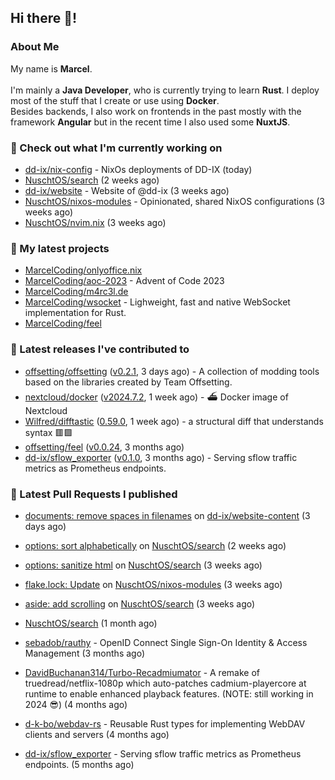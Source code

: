 ## Hi there 👋!




### About Me

My name is **Marcel**.
<br><br>
I'm mainly a **Java Developer**, who is currently trying to learn **Rust**. I deploy most of the stuff that I create or use using **Docker**.
<br>
Besides backends, I also work on frontends in the past mostly with the framework **Angular** but in the recent time I also used some **NuxtJS**. 



### 👷 Check out what I'm currently working on

- [dd-ix/nix-config](https://github.com/dd-ix/nix-config) - NixOs deployments of DD-IX (today)
- [NuschtOS/search](https://github.com/NuschtOS/search) (2 weeks ago)
- [dd-ix/website](https://github.com/dd-ix/website) - Website of @dd-ix (3 weeks ago)
- [NuschtOS/nixos-modules](https://github.com/NuschtOS/nixos-modules) - Opinionated, shared NixOS configurations (3 weeks ago)
- [NuschtOS/nvim.nix](https://github.com/NuschtOS/nvim.nix) (3 weeks ago)

### 🌱 My latest projects

- [MarcelCoding/onlyoffice.nix](https://github.com/MarcelCoding/onlyoffice.nix)
- [MarcelCoding/aoc-2023](https://github.com/MarcelCoding/aoc-2023) - Advent of Code 2023
- [MarcelCoding/m4rc3l.de](https://github.com/MarcelCoding/m4rc3l.de)
- [MarcelCoding/wsocket](https://github.com/MarcelCoding/wsocket) - Lighweight, fast and native WebSocket implementation for Rust.
- [MarcelCoding/feel](https://github.com/MarcelCoding/feel)

### 🔭 Latest releases I've contributed to

- [offsetting/offsetting](https://github.com/offsetting/offsetting) ([v0.2.1](https://github.com/offsetting/offsetting/releases/tag/v0.2.1), 3 days ago) - A collection of modding tools based on the libraries created by Team Offsetting.
- [nextcloud/docker](https://github.com/nextcloud/docker) ([v2024.7.2](https://github.com/nextcloud/docker/releases/tag/v2024.7.2), 1 week ago) - ⛴ Docker image of Nextcloud
- [Wilfred/difftastic](https://github.com/Wilfred/difftastic) ([0.59.0](https://github.com/Wilfred/difftastic/releases/tag/0.59.0), 1 week ago) - a structural diff that understands syntax 🟥🟩
- [offsetting/feel](https://github.com/offsetting/feel) ([v0.0.24](https://github.com/offsetting/feel/releases/tag/v0.0.24), 3 months ago)
- [dd-ix/sflow_exporter](https://github.com/dd-ix/sflow_exporter) ([v0.1.0](https://github.com/dd-ix/sflow_exporter/releases/tag/v0.1.0), 3 months ago) - Serving sflow traffic metrics as Prometheus endpoints.

### 🔨 Latest Pull Requests I published

- [documents: remove spaces in filenames](https://github.com/dd-ix/website-content/pull/15) on [dd-ix/website-content](https://github.com/dd-ix/website-content) (3 days ago)
- [options: sort alphabetically](https://github.com/NuschtOS/search/pull/51) on [NuschtOS/search](https://github.com/NuschtOS/search) (2 weeks ago)
- [options: sanitize html](https://github.com/NuschtOS/search/pull/50) on [NuschtOS/search](https://github.com/NuschtOS/search) (3 weeks ago)
- [flake.lock: Update](https://github.com/NuschtOS/nixos-modules/pull/48) on [NuschtOS/nixos-modules](https://github.com/NuschtOS/nixos-modules) (3 weeks ago)
- [aside: add scrolling](https://github.com/NuschtOS/search/pull/40) on [NuschtOS/search](https://github.com/NuschtOS/search) (3 weeks ago)

- [NuschtOS/search](https://github.com/NuschtOS/search) (1 month ago)
- [sebadob/rauthy](https://github.com/sebadob/rauthy) - OpenID Connect Single Sign-On Identity &amp; Access Management (3 months ago)
- [DavidBuchanan314/Turbo-Recadmiumator](https://github.com/DavidBuchanan314/Turbo-Recadmiumator) - A remake of truedread/netflix-1080p which auto-patches cadmium-playercore at runtime to enable enhanced playback features. (NOTE: still working in 2024 😎) (4 months ago)
- [d-k-bo/webdav-rs](https://github.com/d-k-bo/webdav-rs) - Reusable Rust types for implementing WebDAV clients and servers (4 months ago)
- [dd-ix/sflow_exporter](https://github.com/dd-ix/sflow_exporter) - Serving sflow traffic metrics as Prometheus endpoints. (5 months ago)
